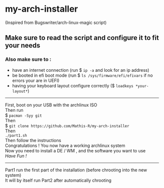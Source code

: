 # my-arch-installer
(Inspired from Bugswriter/arch-linux-magic script)

## Make sure to read the script and configure it to fit your needs

### Also make sure to :
 - have an internet connection (run  $ `ip -a` and look for an ip address)
 - be booted in efi boot mode (run  $ `ls /sys/firmware/efi/efivars` if no errors your are in UEFI)
 - having your keyboard layout configure correctly ($ `loadkeys *your-layout*`)
 
---

First, boot on your USB with the archlinux ISO \
Then run \
$ `pacman -Syy git` \
Then \
$ `git clone https://github.com/Mathis-R/my-arch-installer` \
Then \
`./part1.sh` \
Then follow the instructions \
Congratulations ! You now have a working archlinux system \
Now you need to install a DE / WM , and the software you want to use \
*Have Fun !*

---

Part1 run the first part of the installation (before chrooting into the new system) \
It will by itself run Part2 after automatically chrooting
